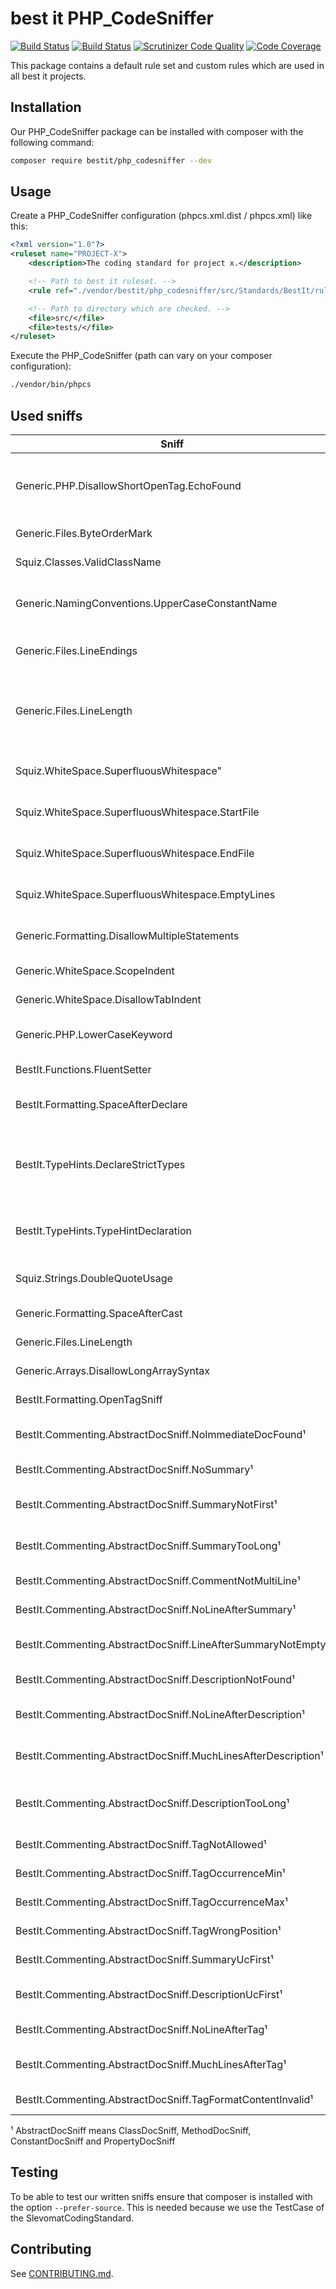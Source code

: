 # best it PHP_CodeSniffer
[![Build Status](https://travis-ci.org/bestit/PHP_CodeSniffer.svg?branch=master)](https://travis-ci.org/bestit/php_codesniffer) [![Build Status](https://scrutinizer-ci.com/g/bestit/PHP_CodeSniffer/badges/build.png?b=master)](https://scrutinizer-ci.com/g/bestit/PHP_CodeSniffer/build-status/master) [![Scrutinizer Code Quality](https://scrutinizer-ci.com/g/bestit/PHP_CodeSniffer/badges/quality-score.png?b=master)](https://scrutinizer-ci.com/g/bestit/PHP_CodeSniffer/?branch=master) [![Code Coverage](https://scrutinizer-ci.com/g/bestit/PHP_CodeSniffer/badges/coverage.png?b=master)](https://scrutinizer-ci.com/g/bestit/PHP_CodeSniffer/?branch=master)

This package contains a default rule set and custom rules which are used in all best it projects.

## Installation
Our PHP_CodeSniffer package can be installed with composer with the following command:
```bash
composer require bestit/php_codesniffer --dev
```

## Usage
Create a PHP_CodeSniffer configuration (phpcs.xml.dist / phpcs.xml) like this:
```xml
<?xml version="1.0"?>
<ruleset name="PROJECT-X">
    <description>The coding standard for project x.</description>

    <!-- Path to best it ruleset. -->
    <rule ref="./vendor/bestit/php_codesniffer/src/Standards/BestIt/ruleset.xml" />

    <!-- Path to directory which are checked. -->
    <file>src/</file>
    <file>tests/</file>
</ruleset>
```

Execute the PHP_CodeSniffer (path can vary on your composer configuration):
```bash
./vendor/bin/phpcs
```
## Used sniffs
| Sniff | Standard | Description |
| ----- | -------- | ----------- |
| Generic.PHP.DisallowShortOpenTag.EchoFound | PSR-1 | PHP code MUST use the long <?php ?> tags or the short-echo <?= ?> tags; it MUST NOT use the other tag variations. |
| Generic.Files.ByteOrderMark | PSR-1 | PHP code MUST use only UTF-8 without BOM. |
| Squiz.Classes.ValidClassName | PSR-1 | Class names MUST be declared in StudlyCaps. |
| Generic.NamingConventions.UpperCaseConstantName | PSR-1 | Class constants MUST be declared in all upper case with underscore separators. |
| Generic.Files.LineEndings | PSR-2 | All PHP files MUST use the Unix LF (linefeed) line ending. |
| Generic.Files.LineLength  | PSR-2 | The soft limit on line length MUST be 120 characters; automated style checkers MUST warn but MUST NOT error at the soft limit. |
| Squiz.WhiteSpace.SuperfluousWhitespace" | PSR-2 | There MUST NOT be trailing whitespace at the end of non-blank lines. |
| Squiz.WhiteSpace.SuperfluousWhitespace.StartFile | PSR-2 | There MUST NOT be trailing whitespace at the end of non-blank lines. |
| Squiz.WhiteSpace.SuperfluousWhitespace.EndFile | PSR-2 | There MUST NOT be trailing whitespace at the end of non-blank lines. |
| Squiz.WhiteSpace.SuperfluousWhitespace.EmptyLines | PSR-2 | There MUST NOT be trailing whitespace at the end of non-blank lines. |
| Generic.Formatting.DisallowMultipleStatements | PSR-2 | There MUST NOT be more than one statement per line. |
| Generic.WhiteSpace.ScopeIndent | PSR-2 | Code MUST use an indent of 4 spaces. |
| Generic.WhiteSpace.DisallowTabIndent | PSR-2 | Code MUST NOT use tabs for indenting. |
| Generic.PHP.LowerCaseKeyword | PSR-2 | The PHP constants true, false, and null MUST be in lower case. |
| BestIt.Functions.FluentSetter | BestIt | Every setter function MUST return $this. |
| BestIt.Formatting.SpaceAfterDeclare | BestIt | There MUST be one empty line after declare-statement. |
| BestIt.TypeHints.DeclareStrictTypes | BestIt | Every file MUST have "declare(strict_types=1);" two line breaks after the opening tag. There MUST be no spaces aroung the equal-sign. |
| BestIt.TypeHints.TypeHintDeclaration | BestIt | Every function or method MUST have a type hint if the return annotation is valid. |
| Squiz.Strings.DoubleQuoteUsage | Squiz | Every String MUST be wrapped with single quotes. |
| Generic.Formatting.SpaceAfterCast | BestIt | There MUST be a space after cast. |
| Generic.Files.LineLength | PSR-2 | Every line MUST not be longer than 120 chars. |
| Generic.Arrays.DisallowLongArraySyntax | BestIt | Every array syntax MUST be in short array syntax. |
| BestIt.Formatting.OpenTagSniff | BestIt | After the open tag there MUST be an empty line. |
| BestIt.Commenting.AbstractDocSniff.NoImmediateDocFound¹| BestIt | There MUST be a doc block before the listened token |
| BestIt.Commenting.AbstractDocSniff.NoSummary¹| BestIt | There MUST be a summary |
| BestIt.Commenting.AbstractDocSniff.SummaryNotFirst¹| BestIt | The summary MUST be the first statement in a doc block |
| BestIt.Commenting.AbstractDocSniff.SummaryTooLong¹| BestIt | The summary length MUST be maximum 120 characters |
| BestIt.Commenting.AbstractDocSniff.CommentNotMultiLine¹| BestIt | Every doc block must be multi line |
| BestIt.Commenting.AbstractDocSniff.NoLineAfterSummary¹| BestIt | There MUST be an empty line after the summary |
| BestIt.Commenting.AbstractDocSniff.LineAfterSummaryNotEmpty¹| BestIt | The line after the summary MUST be empty |
| BestIt.Commenting.AbstractDocSniff.DescriptionNotFound¹| BestIt | There MUST be doc block long description |
| BestIt.Commenting.AbstractDocSniff.NoLineAfterDescription¹| BestIt | There MUST be an empty line after the long description |
| BestIt.Commenting.AbstractDocSniff.MuchLinesAfterDescription¹| BestIt | There MUST be an empty line after the long description  |
| BestIt.Commenting.AbstractDocSniff.DescriptionTooLong¹| BestIt | Every line of the long description MUST be not longer than 120 characters |
| BestIt.Commenting.AbstractDocSniff.TagNotAllowed¹| BestIt | The given tag MUST NOT be used |
| BestIt.Commenting.AbstractDocSniff.TagOccurrenceMin¹| BestIt | The given tag MUST occur min x times |
| BestIt.Commenting.AbstractDocSniff.TagOccurrenceMax¹| BestIt | The given tag MUST occur max x times |
| BestIt.Commenting.AbstractDocSniff.TagWrongPosition¹| BestIt | The given tag MUST be at the correct position |
| BestIt.Commenting.AbstractDocSniff.SummaryUcFirst¹| BestIt | The summary first letter MUST be a capital letter |
| BestIt.Commenting.AbstractDocSniff.DescriptionUcFirst¹| BestIt | The long description first letter MUST be a capital letter |
| BestIt.Commenting.AbstractDocSniff.NoLineAfterTag¹| BestIt | There MUST be an empty line after the given tag |
| BestIt.Commenting.AbstractDocSniff.MuchLinesAfterTag¹| BestIt | There MUST be a single empty line after the given tag |
| BestIt.Commenting.AbstractDocSniff.TagFormatContentInvalid¹| BestIt | The tag content MUST match the given pattern |

¹ AbstractDocSniff means ClassDocSniff, MethodDocSniff, ConstantDocSniff and PropertyDocSniff  

## Testing
To be able to test our written sniffs ensure that composer is installed with the option `--prefer-source`.
This is needed because we use the TestCase of the SlevomatCodingStandard.

## Contributing
See [CONTRIBUTING.md](CONTRIBUTING.md).
